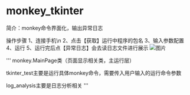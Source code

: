 # monkey_tkinter
简介：monkey命令界面化，输出异常日志

操作步骤
1、连接手机\n
2、点击【获取】运行中程序的包名
3、输入参数配置
4、运行
5、运行完后点【异常日志】会去读日志文件进行展示
![图片](https://user-images.githubusercontent.com/74752752/124572266-19324280-de7b-11eb-8da1-bbd40ad1ac93.png)

'''
monkey.MainPage类（页面显示相关类，主运行层）

tkinter_test主要是运行具体monkey命令，需要传入用户输入的运行命令参数

log_analysis主要是日志分析相关
'''
